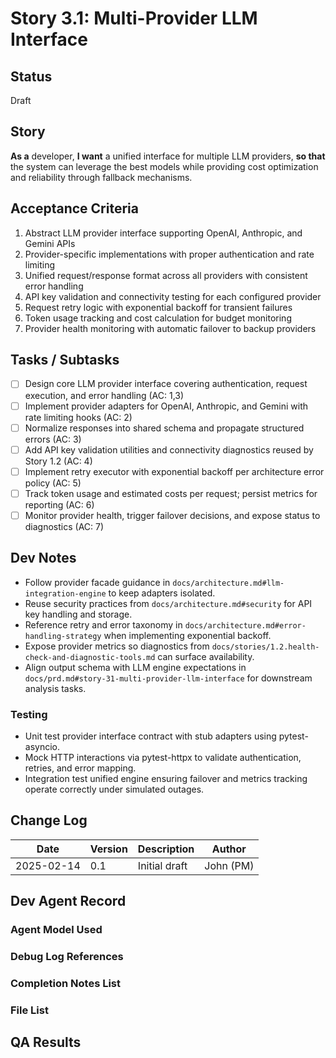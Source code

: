 # Story 3.1: Multi-Provider LLM Interface

## Status
Draft

## Story
**As a** developer,
**I want** a unified interface for multiple LLM providers,
**so that** the system can leverage the best models while providing cost optimization and reliability through fallback mechanisms.

## Acceptance Criteria
1. Abstract LLM provider interface supporting OpenAI, Anthropic, and Gemini APIs
2. Provider-specific implementations with proper authentication and rate limiting
3. Unified request/response format across all providers with consistent error handling
4. API key validation and connectivity testing for each configured provider
5. Request retry logic with exponential backoff for transient failures
6. Token usage tracking and cost calculation for budget monitoring
7. Provider health monitoring with automatic failover to backup providers

## Tasks / Subtasks
- [ ] Design core LLM provider interface covering authentication, request execution, and error handling (AC: 1,3)
- [ ] Implement provider adapters for OpenAI, Anthropic, and Gemini with rate limiting hooks (AC: 2)
- [ ] Normalize responses into shared schema and propagate structured errors (AC: 3)
- [ ] Add API key validation utilities and connectivity diagnostics reused by Story 1.2 (AC: 4)
- [ ] Implement retry executor with exponential backoff per architecture error policy (AC: 5)
- [ ] Track token usage and estimated costs per request; persist metrics for reporting (AC: 6)
- [ ] Monitor provider health, trigger failover decisions, and expose status to diagnostics (AC: 7)

## Dev Notes
- Follow provider facade guidance in `docs/architecture.md#llm-integration-engine` to keep adapters isolated.
- Reuse security practices from `docs/architecture.md#security` for API key handling and storage.
- Reference retry and error taxonomy in `docs/architecture.md#error-handling-strategy` when implementing exponential backoff.
- Expose provider metrics so diagnostics from `docs/stories/1.2.health-check-and-diagnostic-tools.md` can surface availability.
- Align output schema with LLM engine expectations in `docs/prd.md#story-31-multi-provider-llm-interface` for downstream analysis tasks.

### Testing
- Unit test provider interface contract with stub adapters using pytest-asyncio.
- Mock HTTP interactions via pytest-httpx to validate authentication, retries, and error mapping.
- Integration test unified engine ensuring failover and metrics tracking operate correctly under simulated outages.

## Change Log
| Date | Version | Description | Author |
|------|---------|-------------|--------|
| 2025-02-14 | 0.1 | Initial draft | John (PM) |

## Dev Agent Record

### Agent Model Used

### Debug Log References

### Completion Notes List

### File List

## QA Results
